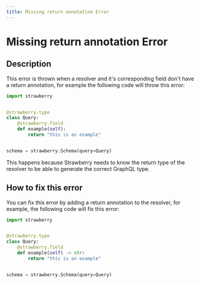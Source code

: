 ```yaml
---
title: Missing return annotation Error
---
```


# Missing return annotation Error

## Description

This error is thrown when a resolver and it's corresponding field don't have a
return annotation, for example the following code will throw this error:

```python
import strawberry


@strawberry.type
class Query:
    @strawberry.field
    def example(self):
        return "this is an example"


schema = strawberry.Schema(query=Query)
```

This happens because Strawberry needs to know the return type of the resolver to
be able to generate the correct GraphQL type.

## How to fix this error

You can fix this error by adding a return annotation to the resolver, for
example, the following code will fix this error:

```python
import strawberry


@strawberry.type
class Query:
    @strawberry.field
    def example(self) -> str:
        return "this is an example"


schema = strawberry.Schema(query=Query)
```
